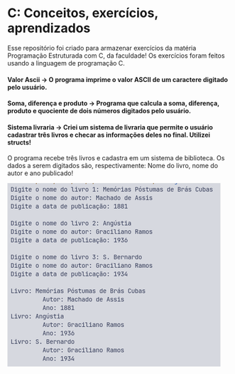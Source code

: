 # C: Conceitos, exercícios, aprendizados

Esse repositório foi criado para armazenar exercícios da matéria Programação Estruturada com C, da faculdade! Os exercícios foram feitos usando a linguagem de programação C.

#### Valor Ascii -> O programa imprime o valor ASCII de um caractere digitado pelo usuário.
#### Soma, diferença e produto -> Programa que calcula a soma, diferença, produto e quociente de dois números digitados pelo usuário.

#### Sistema livraria -> Criei um sistema de livraria que permite o usuário cadastrar três livros e checar as informações deles no final. Utilizei structs!

O programa recebe três livros e cadastra em um sistema de biblioteca. Os dados a serem digitados são, respectivamente: Nome do livro, nome do autor e ano publicado! 

![](assets/ex001.png)